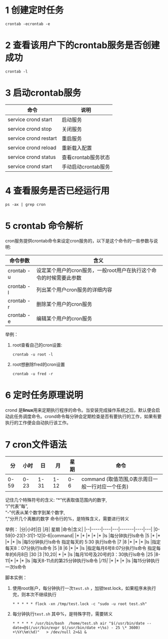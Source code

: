 # 1 创建定时任务
```
crontab -ecrontab -e
```
# 2 查看该用户下的crontab服务是否创建成功
```
crontab -l
```
# 3 启动crontab服务
|命令 |      说明
|----------------------|----
|service crond start|启动服务
|service crond stop|关闭服务
|service crond restart|重启服务
|service crond reload|重新载入配置
|service crond status|查看crontab服务状态
|service crond start|手动启动crontab服务

# 4 查看服务是否已经运行用
```
ps -ax | grep cron
```
# 5 crontab 命令解析

cron服务提供crontab命令来设定cron服务的，以下是这个命令的一些参数与说明:
	
|  命令参数  |含义|
|-----------|---|
|crontab -u |设定某个用户的cron服务，一般root用户在执行这个命令的时候需要此参数  |
|crontab -l |列出某个用户cron服务的详细内容  |
|crontab -r |删除某个用户的cron服务  |
|crontab -e |编辑某个用户的cron服务  |

举例：
1. root查看自己的cron设置:
	```
	crontab -u root -l 
	``` 
2. root想删除fred的cron设置
	```
	crontab -u fred -r
	```  
# 6 定时任务原理说明
crond 是**linux**用来定期执行程序的命令。当安装完成操作系统之后，默认便会启动此任务调度命令。crond命令每分钟会定期检查是否有要执行的工作，如果有要执行的工作便会自动执行该工作。

# 7 cron文件语法

|分|小时|日 |月| 星期 |命令|
|--|-----|----|---|-------|----|
|0-59| 0-23 |1-31| 1-12| 0-6| command (取值范围,0表示周日一般一行对应一个任务)

记住几个特殊符号的含义:
“*”代表取值范围内的数字,  
“/”代表”每”,  
“-”代表从某个数字到某个数字,  
“,”分开几个离散的数字
命令行的%，是特殊含义，需要进行转义

举例：
|分|小时|日 |月| 星期 |命令|含义|
|--|-----|----|---|-------|----|---|
|0-59|0-23|1-31|1-12|0-6|command|
|*   |*   |*   |*   |*  |ls     |每分钟执行ls命令
|5   |*   |*   |*   |*  |ls     |每5分钟执行ls命令  指定每天的 5:30 执行ls命令 
|7   |8   |*   |*   |*  |ls     |指定每天8：07分执行ls命令
|5   |8   |6   |*   |*  |ls     |指定每月6号8:07分执行ls命令    指定每年的6月8日
|30  |3   |10,20| * |*  |ls     |每月10号及20号的3：30执行ls命令
|25  |8-11|*   |*   |*  |ls     |每天8-11点的第25分钟执行ls命令
|*/15|*   |*   |*   |*  |ls     |每15分钟执行一次ls命令

脚本实例：
1. 使用root账户，每分钟执行一次`test.sh` ，加锁test.lock，如果程序未执行完，则本次不继续执行
	```
	* * * * * flock -xn /tmp/test.lock -c "sudo -u root test.sh" 
	```
2. 每分钟执行`test.sh`   其中%，是特殊字符，需要转义
	```
	* * * * * /usr/bin/bash  /home/test.sh air "$(/usr/bin/date --date=@$(/usr/bin/expr $(/usr/bin/date +\%s) - 25 \* 3600) +\%Y\%m\%d)"   > /dev/null 2>&1 &
	```
<!--stackedit_data:
eyJoaXN0b3J5IjpbLTExMTY0NTEwMTAsLTY4Njg3MjQ4OSwtND
YyNDk1MTIzLDIxMTg2ODk2MTEsLTU2MTYzNzg0MCwtMTI0MDgy
NjI0NiwxMTA0NzQ1NDIyXX0=
-->